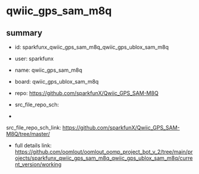# qwiic_gps_sam_m8q
 
## summary 
* id: sparkfunx_qwiic_gps_sam_m8q_qwiic_gps_ublox_sam_m8q
* user: sparkfunx
* name: qwiic_gps_sam_m8q
* board: qwiic_gps_ublox_sam_m8q
* repo: https://github.com/sparkfunX/Qwiic_GPS_SAM-M8Q



* src_file_repo_sch: 
*
 src_file_repo_sch_link: https://github.com/sparkfunX/Qwiic_GPS_SAM-M8Q/tree/master/
* full details link: https://github.com/oomlout/oomlout_oomp_project_bot_v_2/tree/main/projects/sparkfunx_qwiic_gps_sam_m8q_qwiic_gps_ublox_sam_m8q/current_version/working  






